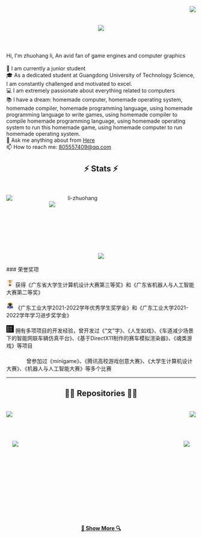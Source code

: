 <img align="right" src="https://visitor-badge.laobi.icu/badge?page_id=yang-shuohao.yang-shuohao">

<h1 align="center">
  <a href="https://git.io/typing-svg">
    <img src="https://readme-typing-svg.herokuapp.com/?lines=Hello,+There!+👋;This+is+zhuohang+li....;Nice+to+meet+you!&center=true&size=30">
  </a>
</h1>

<br>
<p align="left">
  Hi, I'm zhuohang li, An avid fan of game engines and computer graphics
  <br>
  <br>   
  🔬 I am currently a junior student 
  <br>  
  🎓 As a dedicated student at Guangdong University of Technology Science, I am constantly challenged and motivated to excel.
  <br>
  💻 I am extremely passionate about everything related to computers
  <br>
  📚 I have a dream: homemade computer, homemade operating system, homemade compiler, homemade programming language, using homemade programming language to write games, using homemade compiler to compile homemade programming language, using homemade operating system to run this homemade game, using homemade computer to run homemade operating system.
  <br>
  💬 Ask me anything about from <a href="https://github.com/Li-ZhuoHang/Li-ZhuoHang/pulls" title="Issues">Here</a>
  <br>
  📫 How to reach me: <a href="mailto: 805557409@qq.com">805557409@qq.com</a>
</p>

<h2 align="center">⚡ Stats ⚡</h2>
<br>
<p align=center>
  <div align=center>
    <a href="https://github.com/denvercoder1/github-readme-streak-stats" title="Go to Source">
      <img align="left" width=390 src="https://github-readme-streak-stats.herokuapp.com/?user=li-zhuohang&theme=react&border=61dafb&hide_border=true" alt="li-zhuohang" />
    </a>
    <a href="https://github.com/anuraghazra/github-readme-stats" title="Go to Source">
      <img align="right" width=390 src="https://github-readme-stats.vercel.app/api?username=li-zhuohang&show_icons=true&theme=react&border_color=61dafb&hide_border=true" />
    </a>
  </div>
  <br><br><br><br><br><br><br><br><br>
  <div align=center>
    <a href="https://github.com/anuraghazra/github-readme-stats">
      <img width=325 align="center" src="https://github-readme-stats.vercel.app/api/top-langs/?username=li-zhuohang&hide=c%23,powershell,Mathematica,Ruby,Objective-C,Objective-C%2b%2b,Cuda&title_color=61dafb&text_color=ffffff&icon_color=61dafb&bg_color=20232a&langs_count=8&layout=compact&border_color=61dafb&hide_border=true" />
    </a>
  </div>
  <br>
  ### 荣誉奖项
  <br>
  <br><a href="https://github.com/Li-ZhuoHang/Li-ZhuoHang/blob/master/README.md"><code><img height="20" src="./images/cup.png"></code></a> 获得《广东省大学生计算机设计大赛第三等奖》和《广东省机器人与人工智能大赛第二等奖》<br>
  <br><a href="https://github.com/Li-ZhuoHang/Li-ZhuoHang/blob/master/README.md"><code><img height="20" src="./images/scholarship.png"></code></a> 《广东工业大学2021-2022学年优秀学生奖学金》和《广东工业大学2021-2022学年学习进步奖学金》<br>
  <br><a href="https://github.com/Li-ZhuoHang/Li-ZhuoHang/blob/master/README.md"><code><img height="20" src="./images/Project.png"></code></a> 拥有多项项目的开发经验，曾开发过《“文”字》、《人生如戏》、《车道减少场景下的智能网联车辆仿真平台》、《基于DirectX11制作的赛车模拟渲染器》、《魂类游戏》等项目<br>
  <br><a href="https://github.com/Li-ZhuoHang/Li-ZhuoHang/blob/master/README.md"><code><img height="20" src="./images/game.png"></code></a> 曾参加过《minigame》、《腾讯高校游戏创意大赛》、《大学生计算机设计大赛》、《机器人与人工智能大赛》等多个比赛<br>
</p>

<hr>

<h2 align="center">👨‍💻 Repositories 👨‍💻</h2>
<br>
<div width="100%" align="center">
  <a align="left" href="https://github.com/Li-ZhuoHang/DirectX11-s-Racing-renderer" title="DirectX11-s-Racing-renderer"><img align="left" height="115" src="https://github-readme-stats.vercel.app/api/pin/?username=li-zhuohang&repo=DirectX11-s-Racing-renderer&theme=react&border_color=61dafb&border_radius=10"></a>
  <a align="right" href="https://github.com/Li-ZhuoHang/FFTOceanWave_by_Unity" title="FFTOceanWave_by_Unity"><img align="right" height="115" src="https://github-readme-stats.vercel.app/api/pin/?username=li-zhuohang&repo=FFTOceanWave_by_Unity&theme=react&border_color=61dafb&border_radius=10"></a>
</div>

<br><br><br>
<div width="100%" align="center">
  <a align="left" href="https://github.com/Li-ZhuoHang/FFTOceanWave_by_DirectX-11" title="FFTOceanWave_by_DirectX-11"><img align="left" height="115" src="https://github-readme-stats.vercel.app/api/pin/?username=li-zhuohang&repo=FFTOceanWave_by_DirectX-11&theme=react&border_color=61dafb&border_radius=10"></a>
  <a align="right" href="https://github.com/Li-ZhuoHang/FFTOceanWave_by_Unity" title="FFTOceanWave_by_Unity"><img align="right" height="115" src="https://github-readme-stats.vercel.app/api/pin/?username=li-zhuohang&repo=FFTOceanWave_by_Unity&theme=react&border_color=61dafb&border_radius=10"></a>
</div>

<br><br><br><br><br><br>
<br><br><br><br><br><br>
<h4 align="center">
  <a href="https://github.com/Li-ZhuoHang?tab=repositories" title="Show Repositories">🔎 Show More 🔍</a>
</h4>




<!--
**yang-shuohao/yang-shuohao** is a ✨ _special_ ✨ repository because its `README.md` (this file) appears on your GitHub profile.

Here are some ideas to get you started:

- 🔭 I’m currently working on ...
- 🌱 I’m currently learning ...
- 👯 I’m looking to collaborate on ...
- 🤔 I’m looking for help with ...
- 💬 Ask me about ...
- 📫 How to reach me: ...
- 😄 Pronouns: ...
- ⚡ Fun fact: ...


Notes: If you want use this readme, firstly star it please. If you can't align your repositories like this, please change your repository desription to shorter than now. Maybe 4 or 5 word will be good.

![Metrics](https://metrics.lecoq.io/yang-shuohao?template=classic&base.header=0&base.activity=0&base.community=0&base.repositories=0&base.metadata=0&achievements=1&achievements.threshold=C&achievements.secrets=true&achievements.limit=0&config.timezone=Europe%2FIstanbul)

-->
